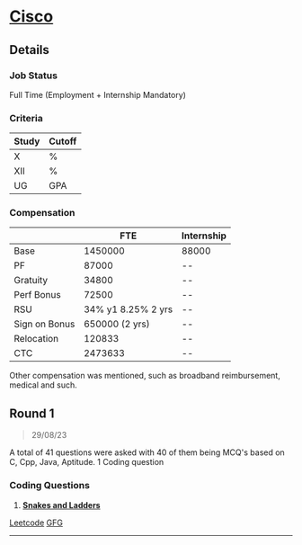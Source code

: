 # [Cisco](https://cisco.com/)

## Details

### Job Status

Full Time (Employment + Internship Mandatory)

### Criteria

| Study | Cutoff |
|-------|--------|
| X     | %      |
| XII   | %      |
| UG    | GPA    |

[comment]: # (Any other details go under this. This is a comment)

### Compensation

|               | FTE                | Internship |
|---------------|--------------------|------------|
| Base          | 1450000            | 88000      |
| PF            | 87000              | --         |
| Gratuity      | 34800              | --         |
| Perf Bonus    | 72500              | --         |
| RSU           | 34% y1 8.25% 2 yrs | --         |
| Sign on Bonus | 650000 (2 yrs)     | --         |
| Relocation    | 120833             | --         |
| CTC           | 2473633            | --         |

[comment]: # (Details about the rounds go under this comment.)

Other compensation was mentioned, such as broadband reimbursement, medical and such.

## Round 1

> 29/08/23

[comment]: # (Summary of the sections and experience below this comment.)

A total of 41 questions were asked with 40 of them being MCQ's based on C, Cpp, Java, Aptitude.
1 Coding question

### Coding Questions

1. **[Snakes and Ladders](https://leetcode.com/discuss/interview-question/1489795/cisco-sde-oa-snakes-ladders-pro)**

[comment]: # (Add any resources or links or code to this question under this comment.)

[Leetcode](https://leetcode.com/problems/snakes-and-ladders/)
[GFG](https://www.hackerrank.com/challenges/the-quickest-way-up/problem)

---
